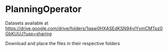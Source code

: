 # PlanningOperator
Datasets available at
https://drive.google.com/drive/folders/1qaw0HXASEdKSN94yIYvmCMTpz0GbKUUJ?usp=sharing

Download and place the files in their respective folders


